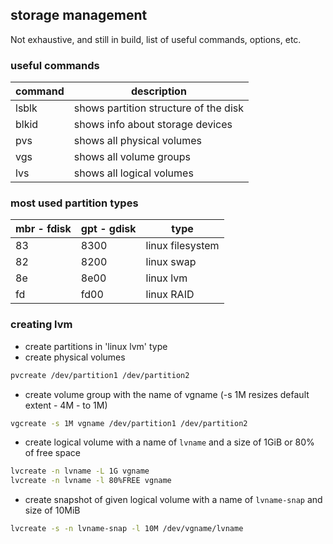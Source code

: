 ## storage management
Not exhaustive, and still in build, list of useful commands, options, etc.


### useful commands

| **command** | **description** |
|-------------|-----------------|
| lsblk | shows partition structure of the disk |
| blkid | shows info about storage devices |
| pvs | shows all physical volumes |
| vgs | shows all volume groups |
| lvs | shows all logical volumes |



### most used partition types

| **mbr - fdisk** | **gpt - gdisk** | **type** |
|-----------|-----------|----------|
| 83 | 8300 | linux filesystem |
| 82 | 8200 | linux swap |
| 8e | 8e00 | linux lvm |
| fd | fd00 | linux RAID |


### creating lvm

- create partitions in 'linux lvm' type
- create physical volumes
```sh
pvcreate /dev/partition1 /dev/partition2
```
- create volume group with the name of vgname (-s 1M resizes default extent - 4M - to 1M) 
```sh
vgcreate -s 1M vgname /dev/partition1 /dev/partition2
```
- create logical volume with a name of `lvname` and a size of 1GiB or 80% of free space
```sh
lvcreate -n lvname -L 1G vgname
lvcreate -n lvname -l 80%FREE vgname
```
- create snapshot of given logical volume with a name of `lvname-snap` and size of 10MiB
```sh
lvcreate -s -n lvname-snap -l 10M /dev/vgname/lvname
```


